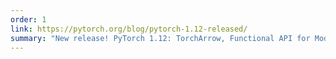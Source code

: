 ```yaml
---
order: 1
link: https://pytorch.org/blog/pytorch-1.12-released/
summary: "New release! PyTorch 1.12: TorchArrow, Functional API for Modules and nvFuser are now available!"
---
```

